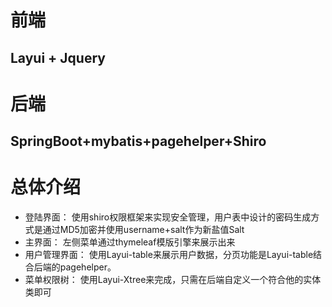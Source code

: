 # 前端
## Layui + Jquery
# 后端
## SpringBoot+mybatis+pagehelper+Shiro

# 总体介绍
+ 登陆界面： 使用shiro权限框架来实现安全管理，用户表中设计的密码生成方式是通过MD5加密并使用username+salt作为新盐值Salt
+ 主界面： 左侧菜单通过thymeleaf模版引擎来展示出来
+ 用户管理界面： 使用Layui-table来展示用户数据，分页功能是Layui-table结合后端的pagehelper。
+ 菜单权限树： 使用Layui-Xtree来完成，只需在后端自定义一个符合他的实体类即可
